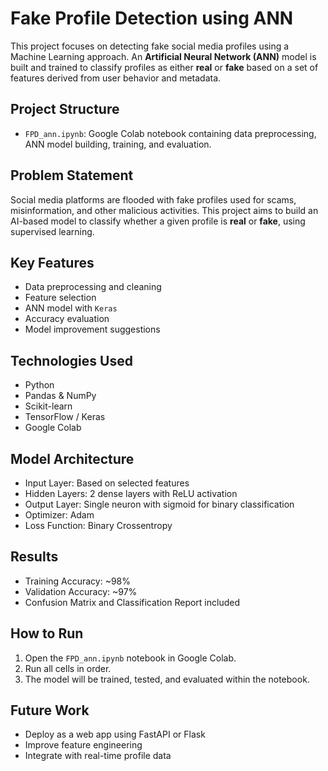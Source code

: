 # Fake Profile Detection using ANN

This project focuses on detecting fake social media profiles using a Machine Learning approach. An **Artificial Neural Network (ANN)** model is built and trained to classify profiles as either **real** or **fake** based on a set of features derived from user behavior and metadata.

## Project Structure

- `FPD_ann.ipynb`: Google Colab notebook containing data preprocessing, ANN model building, training, and evaluation.

## Problem Statement

Social media platforms are flooded with fake profiles used for scams, misinformation, and other malicious activities. This project aims to build an AI-based model to classify whether a given profile is **real** or **fake**, using supervised learning.

## Key Features

- Data preprocessing and cleaning
- Feature selection
- ANN model with `Keras`
- Accuracy evaluation
- Model improvement suggestions

## Technologies Used

- Python
- Pandas & NumPy
- Scikit-learn
- TensorFlow / Keras
- Google Colab

## Model Architecture

- Input Layer: Based on selected features
- Hidden Layers: 2 dense layers with ReLU activation
- Output Layer: Single neuron with sigmoid for binary classification
- Optimizer: Adam
- Loss Function: Binary Crossentropy

## Results

- Training Accuracy: ~98%
- Validation Accuracy: ~97%
- Confusion Matrix and Classification Report included

## How to Run

1. Open the `FPD_ann.ipynb` notebook in Google Colab.
2. Run all cells in order.
3. The model will be trained, tested, and evaluated within the notebook.

## Future Work

- Deploy as a web app using FastAPI or Flask
- Improve feature engineering
- Integrate with real-time profile data


